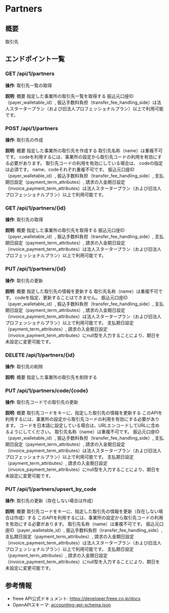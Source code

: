 # Partners

## 概要

取引先

## エンドポイント一覧

### GET /api/1/partners

**操作**: 取引先一覧の取得

**説明**: 概要 指定した事業所の取引先一覧を取得する 振込元口座ID（payer_walletable_id）, 振込手数料負担（transfer_fee_handling_side）は法人スタータープラン（および旧法人プロフェッショナルプラン）以上で利用可能です。

### POST /api/1/partners

**操作**: 取引先の作成

**説明**: 概要 指定した事業所の取引先を作成する 取引先名称（name）は重複不可です。 codeを利用するには、事業所の設定から取引先コードの利用を有効にする必要があります。 取引先コードの利用を有効にしている場合は、 codeの指定は必須です。 name、codeそれぞれ重複不可です。 振込元口座ID（payer_walletable_id）, 振込手数料負担（transfer_fee_handling_side）, 支払期日設定（payment_term_attributes）, 請求の入金期日設定（invoice_payment_term_attributes）は法人スタータープラン（および旧法人プロフェッショナルプラン）以上で利用可能です。

### GET /api/1/partners/{id}

**操作**: 取引先の取得

**説明**: 概要 指定した事業所の取引先を取得する 振込元口座ID（payer_walletable_id）, 振込手数料負担（transfer_fee_handling_side）, 支払期日設定（payment_term_attributes）, 請求の入金期日設定（invoice_payment_term_attributes）は法人スタータープラン（および旧法人プロフェッショナルプラン）以上で利用可能です。

### PUT /api/1/partners/{id}

**操作**: 取引先の更新

**説明**: 概要 指定した取引先の情報を更新する 取引先名称（name）は重複不可です。 codeを指定、更新することはできません。 振込元口座ID（payer_walletable_id）, 振込手数料負担（transfer_fee_handling_side）, 支払期日設定（payment_term_attributes）, 請求の入金期日設定（invoice_payment_term_attributes）は法人スタータープラン（および旧法人プロフェッショナルプラン）以上で利用可能です。 支払期日設定（payment_term_attributes）, 請求の入金期日設定（invoice_payment_term_attributes）にnull型を入力することにより、期日を未設定に変更可能です。

### DELETE /api/1/partners/{id}

**操作**: 取引先の削除

**説明**: 概要 指定した事業所の取引先を削除する

### PUT /api/1/partners/code/{code}

**操作**: 取引先コードでの取引先の更新

**説明**: 概要 取引先コードをキーに、指定した取引先の情報を更新する このAPIを利用するには、事業所の設定から取引先コードの利用を有効にする必要があります。 コードを日本語に設定している場合は、URLエンコードしてURLに含めるようにしてください。 取引先名称（name）は重複不可です。 振込元口座ID（payer_walletable_id）, 振込手数料負担（transfer_fee_handling_side）, 支払期日設定（payment_term_attributes）, 請求の入金期日設定（invoice_payment_term_attributes）は法人スタータープラン（および旧法人プロフェッショナルプラン）以上で利用可能です。 支払期日設定（payment_term_attributes）, 請求の入金期日設定（invoice_payment_term_attributes）にnull型を入力することにより、期日を未設定に変更可能です。

### PUT /api/1/partners/upsert_by_code

**操作**: 取引先の更新（存在しない場合は作成）

**説明**: 概要 取引先コードをキーに、指定した取引先の情報を更新（存在しない場合は作成）する このAPIを利用するには、事業所の設定から取引先コードの利用を有効にする必要があります。 取引先名称（name）は重複不可です。 振込元口座ID（payer_walletable_id）, 振込手数料負担（transfer_fee_handling_side）, 支払期日設定（payment_term_attributes）, 請求の入金期日設定（invoice_payment_term_attributes）は法人スタータープラン（および旧法人プロフェッショナルプラン）以上で利用可能です。 支払期日設定（payment_term_attributes）, 請求の入金期日設定（invoice_payment_term_attributes）にnull型を入力することにより、期日を未設定に変更可能です。



## 参考情報

- freee API公式ドキュメント: https://developer.freee.co.jp/docs
- OpenAPIスキーマ: [accounting-api-schema.json](../../openapi/accounting-api-schema.json)
